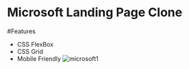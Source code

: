 # Microsoft Landing Page Clone
#Features<br>
- CSS FlexBox
- CSS Grid
- Mobile Friendly
![microsoft1](https://user-images.githubusercontent.com/67910259/123899971-d4437300-d985-11eb-8368-7495ba07d814.PNG)
